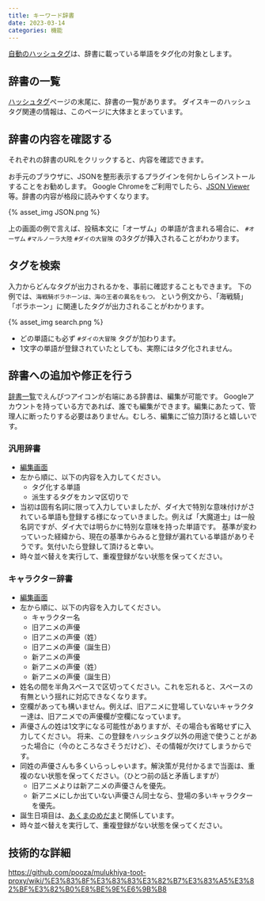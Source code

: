 ```yaml
---
title: キーワード辞書
date: 2023-03-14
categories: 機能
---
```


[自動のハッシュタグ](/articles/自動のハッシュタグ)は、辞書に載っている単語をタグ化の対象とします。

## 辞書の一覧

[ハッシュタグ](https://mstdn.delmulin.com/mulukhiya/app/hashtag)ページの末尾に、辞書の一覧があります。
ダイスキーのハッシュタグ関連の情報は、このページに大体まとまっています。

## 辞書の内容を確認する

それぞれの辞書のURLをクリックすると、内容を確認できます。

お手元のブラウザに、JSONを整形表示するプラグインを何かしらインストールすることをお勧めします。
Google Chromeをご利用でしたら、[JSON Viewer](https://chrome.google.com/webstore/detail/json-viewer/gbmdgpbipfallnflgajpaliibnhdgobh)等。辞書の内容が格段に読みやすくなります。

{% asset_img JSON.png %}

上の画面の例で言えば、投稿本文に「オーザム」の単語が含まれる場合に、 `#オーザム` `#マルノーラ大陸` `#ダイの大冒険` の3タグが挿入されることがわかります。

## タグを検索

入力からどんなタグが出力されるかを、事前に確認することもできます。
下の例では、`海戦騎ボラホーンは、海の王者の異名をもつ。` という例文から、「海戦騎」「ボラホーン」に関連したタグが出力されることがわかります。

{% asset_img search.png %}

- どの単語にも必ず `#ダイの大冒険` タグが加わります。
- 1文字の単語が登録されていたとしても、実際にはタグ化されません。

## 辞書への追加や修正を行う

[辞書一覧](https://mstdn.delmulin.com/mulukhiya/app/hashtag)でえんぴつアイコンが右端にある辞書は、編集が可能です。
Googleアカウントを持っている方であれば、誰でも編集ができます。編集にあたって、管理人に断ったりする必要はありません。むしろ、編集にご協力頂けると嬉しいです。

### 汎用辞書

- [編集画面](https://docs.google.com/spreadsheets/d/1jBhkA3wTBrPRy4fi93sUd8ml4j_9GiO2IKIK_PpBoo4/edit#gid=0)
- 左から順に、以下の内容を入力してください。
  - タグ化する単語
  - 派生するタグをカンマ区切りで
- 当初は固有名詞に限って入力していましたが、ダイ大で特別な意味付けがされている単語も登録する様になっていきました。例えば「大魔道士」は一般名詞ですが、ダイ大では明らかに特別な意味を持った単語です。
  基準が変わっていった経緯から、現在の基準からみると登録が漏れている単語がありそうです。気付いたら登録して頂けると幸い。
- 時々並べ替えを実行して、重複登録がない状態を保ってください。

### キャラクター辞書

- [編集画面](https://docs.google.com/spreadsheets/d/1zNT92j3yds2Rra1xt9wlRP_3baIuXiQ8VHio5bLlC58/edit#gid=0)
- 左から順に、以下の内容を入力してください。
  - キャラクター名
  - 旧アニメの声優
  - 旧アニメの声優（姓）
  - 旧アニメの声優（誕生日）
  - 新アニメの声優
  - 新アニメの声優（姓）
  - 新アニメの声優（誕生日）
- 姓名の間を半角スペースで区切ってください。これを忘れると、スペースの有無という揺れに対応できなくなります。
- 空欄があっても構いません。例えば、旧アニメに登場していないキャラクター達は、旧アニメでの声優欄が空欄になっています。
- 声優さんの姓は1文字になる可能性がありますが、その場合も省略せずに入力してください。
  将来、この登録をハッシュタグ以外の用途で使うことがあった場合に（今のところなさそうだけど）、その情報が欠けてしまうからです。
- 同姓の声優さんも多くいらっしゃいます。解決策が見付かるまで当面は、重複のない状態を保ってください。（ひとつ前の話と矛盾しますが）
  - 旧アニメよりは新アニメの声優さんを優先。
  - 新アニメにしか出ていない声優さん同士なら、登場の多いキャラクターを優先。
- 誕生日項目は、[あくまのめだま](/articles/あくまのめだま)と関係しています。
- 時々並べ替えを実行して、重複登録がない状態を保ってください。

## 技術的な詳細

https://github.com/pooza/mulukhiya-toot-proxy/wiki/%E3%83%8F%E3%83%83%E3%82%B7%E3%83%A5%E3%82%BF%E3%82%B0%E8%BE%9E%E6%9B%B8
